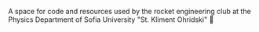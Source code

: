 A space for code and resources used by the rocket engineering club at the Physics Department of Sofia University "St. Kliment Ohridski" 🚀
